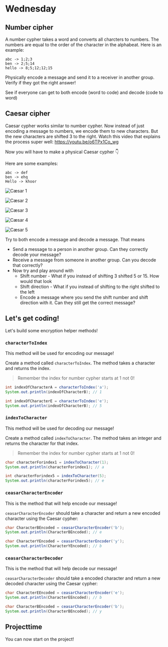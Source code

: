 # Wednesday



## Number cipher

A number cypher takes a word and converts all charcters to numbers. The numbers are equal to the order of the character in the alphabeat. Here is an example:

```
abc -> 1;2;3
ben -> 2;5;14
hello -> 8;5;12;12;15
```

Physically encode a message and send it to a receiver in another group. Verify if they got the right answer!

See if everyone can get to both encode (word to code) and decode (code to word)



## Caesar cipher

Caesar cypher works similar to number cypher. Now instead of just encoding a message to numbers, we encode them to new characters. But the new characters are shifted 3 to the right. Watch this video that explains the process super well: https://youtu.be/o6TPx1Co_wg

Now you will have to make a physical Caesar cypher 👇

Here are some examples:

```
abc -> def
ben -> ehq
Hello -> khoor
```



![Cæsar 1](../../../cæsar-1.png)

![Cæsar 2](../../../cæsar-2.png)

![Cæsar 3](../../../cæsar-3.png)

![Cæsar 4](../../../cæsar4.png)

![Cæsar 5](../../../cæsar-5.png)

Try to both encode a message and decode a message. That means

- Send a message to a person in another group. Can they correctly decode your message?
- Receive a message from someone in another group. Can you decode that correctly?
- Now try and play around with
  - Shift number - What if you instead of shifting 3 shifted 5 or 15. How would that look
  - Shift direction - What if you instead of shifting to the right shifted to the left
  - Encode a message where you send the shift number and shift direction with it. Can they still get the correct message?





## Let's get coding!

Let's build some encryption helper methods!



### `characterToIndex`

This method will be used for encoding our message!

Create a method called `characterToIndex`. The method takes a character and returns the index. 

> Remember the index for number cypher starts at 1 not 0!

```java
int indexOfCharacterA = characterToIndex('a');
System.out.println(indexOfCharacterB); // 1

int indexOfCharacterE = characterToIndex('e');
System.out.println(indexOfCharacterB); // 5
```



### `indexToCharacter`

This method will be used for decoding our message!

Create a method called `indexToCharacter`. The method takes an integer and returns the character for that index. 

> Remember the index for number cypher starts at 1 not 0!

```java
char characterForindex1 = indexToCharacter(1);
System.out.println(characterForindex1); // a

int characterForindex5 = indexToCharacter(5);
System.out.println(characterForindex5); // e
```



### `ceasarCharacterEncoder`

This is the method that will help encode our message!

`ceasarCharacterEncoder` should take a character and return a new encoded character using the Caesar cypher:

```java
char CharacterBEncoded = ceasarCharacterEncoder('b');
System.out.println(CharacterBEncoded); // e

char CharacterYEncoded = ceasarCharacterEncoder('y');
System.out.println(CharacterYEncoded); // b
```



### `ceasarCharacterDecoder`

This is the method that will help decode our message!

`ceasarCharacterDecoder` should take a encoded character and return a new decoded character using the Caesar cypher:

```java
char CharacterEEncoded = ceasarCharacterEncoder('e');
System.out.println(CharacterEEncoded); // b

char CharacterBEncoded = ceasarCharacterEncoder('b');
System.out.println(CharacterBEncoded); // y
```



## Projecttime

You can now start on the project!





